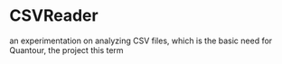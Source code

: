 # CSVReader
an experimentation on analyzing CSV files, which is the basic need for Quantour, the project this term
